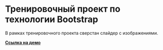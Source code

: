 # Тренировочный проект по технологии Bootstrap

В рамках тренировочного проекта сверстан слайдер с изображениями.

**[Ссылка на демо](https://konstantinovmax.github.io/bootstrap-training/index.html)**
